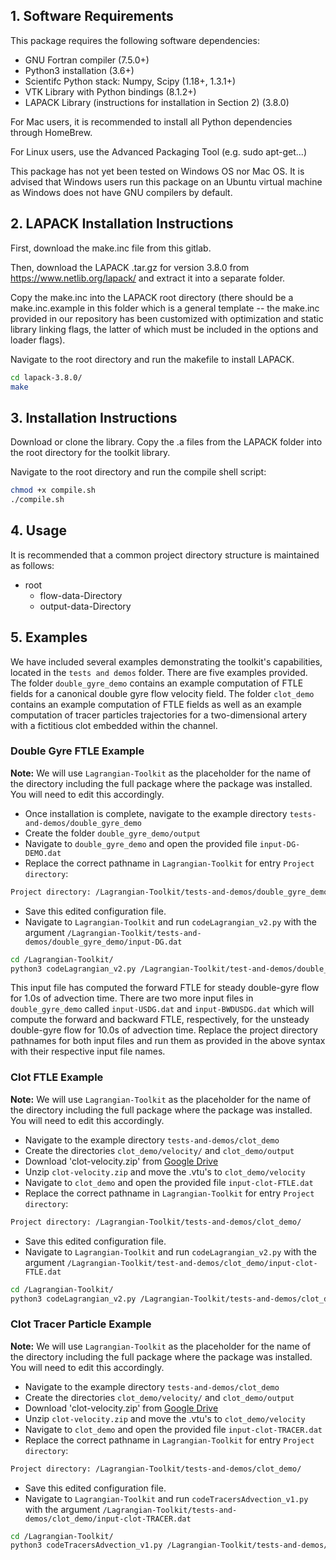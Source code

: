 ## 1. Software Requirements

This package requires the following software dependencies:

* GNU Fortran compiler (7.5.0+)
* Python3 installation (3.6+)
* Scientifc Python stack: Numpy, Scipy (1.18+, 1.3.1+)
* VTK Library with Python bindings (8.1.2+)
* LAPACK Library (instructions for installation in Section 2) (3.8.0)

For Mac users, it is recommended to install all Python dependencies through HomeBrew.

For Linux users, use the Advanced Packaging Tool (e.g. sudo apt-get...)

This package has not yet been tested on Windows OS nor Mac OS. It is advised that Windows users run this package on an Ubuntu virtual machine as Windows does not have GNU compilers by default.

## 2. LAPACK Installation Instructions

First, download the make.inc file from this gitlab.

Then, download the LAPACK .tar.gz for version 3.8.0 from https://www.netlib.org/lapack/ and extract it into a separate folder.

Copy the make.inc into the LAPACK root directory (there should be a make.inc.example in this folder which is a general template -- the make.inc provided in our repository has been customized with optimization and static library linking flags, the latter of which must be included in the options and loader flags).

Navigate to the root directory and run the makefile to install LAPACK.

```bash
cd lapack-3.8.0/
make
```

## 3. Installation Instructions

Download or clone the library. Copy the .a files from the LAPACK folder into the root directory for the toolkit library.

Navigate to the root directory and run the compile shell script:

```bash
chmod +x compile.sh
./compile.sh
```

## 4. Usage
It is recommended that a common project directory structure is maintained as follows:

* root
  * flow-data-Directory
  * output-data-Directory

## 5. Examples

We have included several examples demonstrating the toolkit's capabilities, located in the `tests and demos` folder. There are five examples provided. The folder `double_gyre_demo` contains an example computation of FTLE fields for a canonical double gyre flow velocity field. The folder `clot_demo` contains an example computation of FTLE fields as well as an example computation of tracer particles trajectories for a two-dimensional artery with a fictitious clot embedded within the channel.

### Double Gyre FTLE Example

**Note:** We will use `Lagrangian-Toolkit` as the placeholder for the name of the directory including the full package where the package was installed. You will need to edit this accordingly.

* Once installation is complete, navigate to the example directory `tests-and-demos/double_gyre_demo`
* Create the folder `double_gyre_demo/output`
* Navigate to `double_gyre_demo` and open the provided file `input-DG-DEMO.dat`
* Replace the correct pathname in `Lagrangian-Toolkit` for entry `Project directory`:

```bash
Project directory: /Lagrangian-Toolkit/tests-and-demos/double_gyre_demo
```

* Save this edited configuration file.
* Navigate to `Lagrangian-Toolkit` and run `codeLagrangian_v2.py` with the argument `/Lagrangian-Toolkit/tests-and-demos/double_gyre_demo/input-DG.dat`

```bash
cd /Lagrangian-Toolkit/
python3 codeLagrangian_v2.py /Lagrangian-Toolkit/test-and-demos/double_gyre_demo/input-DG.dat
```

This input file has computed the forward FTLE for steady double-gyre flow for 1.0s of advection time. There are two more input files in `double_gyre_demo` called `input-USDG.dat` and `input-BWDUSDG.dat` which will compute the forward and backward FTLE, respectively, for the unsteady double-gyre flow for 10.0s of advection time. Replace the project directory pathnames for both input files and run them as provided in the above syntax with their respective input file names.

### Clot FTLE Example

**Note:** We will use `Lagrangian-Toolkit` as the placeholder for the name of the directory including the full package where the package was installed. You will need to edit this accordingly.

* Navigate to the example directory `tests-and-demos/clot_demo`
* Create the directories `clot_demo/velocity/` and `clot_demo/output`
* Download 'clot-velocity.zip' from [Google Drive](https://drive.google.com/file/d/1QELOELqdnk_DjXjSWpK6zE2UzJx_h4wp/view?usp=sharing)
* Unzip `clot-velocity.zip` and move the .vtu's to `clot_demo/velocity`
* Navigate to `clot_demo` and open the provided file `input-clot-FTLE.dat`
* Replace the correct pathname in `Lagrangian-Toolkit` for entry `Project directory`:

```bash
Project directory: /Lagrangian-Toolkit/tests-and-demos/clot_demo/
```

* Save this edited configuration file.
* Navigate to `Lagrangian-Toolkit` and run `codeLagrangian_v2.py` with the argument `/Lagrangian-Toolkit/test-and-demos/clot_demo/input-clot-FTLE.dat`

```bash
cd /Lagrangian-Toolkit/
python3 codeLagrangian_v2.py /Lagrangian-Toolkit/tests-and-demos/clot_demo/input-clot-FTLE.dat
```

### Clot Tracer Particle Example

**Note:** We will use `Lagrangian-Toolkit` as the placeholder for the name of the directory including the full package where the package was installed. You will need to edit this accordingly.

* Navigate to the example directory `tests-and-demos/clot_demo`
* Create the directories `clot_demo/velocity/` and `clot_demo/output`
* Download 'clot-velocity.zip' from [Google Drive](https://drive.google.com/file/d/1QELOELqdnk_DjXjSWpK6zE2UzJx_h4wp/view?usp=sharing)
* Unzip `clot-velocity.zip` and move the .vtu's to `clot_demo/velocity`
* Navigate to `clot_demo` and open the provided file `input-clot-TRACER.dat`
* Replace the correct pathname in `Lagrangian-Toolkit` for entry `Project directory`:

```bash
Project directory: /Lagrangian-Toolkit/tests-and-demos/clot_demo/
```

* Save this edited configuration file.
* Navigate to `Lagrangian-Toolkit` and run `codeTracersAdvection_v1.py` with the argument `/Lagrangian-Toolkit/tests-and-demos/clot_demo/input-clot-TRACER.dat`

```bash
cd /Lagrangian-Toolkit/
python3 codeTracersAdvection_v1.py /Lagrangian-Toolkit/tests-and-demos/clot_demo/input-clot-TRACER.dat
```
